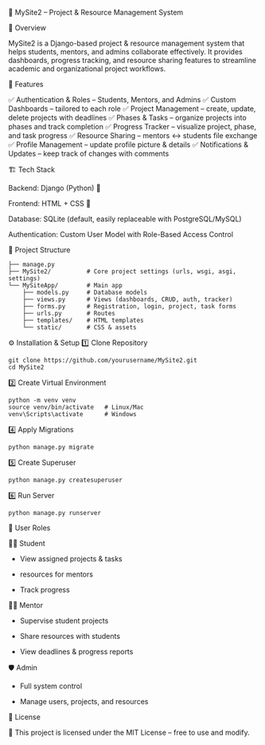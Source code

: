 🌟 MySite2 – Project & Resource Management System






📌 Overview

MySite2 is a Django-based project & resource management system that helps students, mentors, and admins collaborate effectively.
It provides dashboards, progress tracking, and resource sharing features to streamline academic and organizational project workflows.

🚀 Features

✅ Authentication & Roles – Students, Mentors, and Admins
✅ Custom Dashboards – tailored to each role
✅ Project Management – create, update, delete projects with deadlines
✅ Phases & Tasks – organize projects into phases and track completion
✅ Progress Tracker – visualize project, phase, and task progress
✅ Resource Sharing – mentors ↔ students file exchange
✅ Profile Management – update profile picture & details
✅ Notifications & Updates – keep track of changes with comments

🏗️ Tech Stack

Backend: Django (Python) 🐍

Frontend: HTML + CSS 🎨

Database: SQLite (default, easily replaceable with PostgreSQL/MySQL)

Authentication: Custom User Model with Role-Based Access Control

📂 Project Structure
```MySite2/              # Django project config
├── manage.py
├── MySite2/          # Core project settings (urls, wsgi, asgi, settings)
└── MySiteApp/        # Main app
    ├── models.py     # Database models
    ├── views.py      # Views (dashboards, CRUD, auth, tracker)
    ├── forms.py      # Registration, login, project, task forms
    ├── urls.py       # Routes
    ├── templates/    # HTML templates
    └── static/       # CSS & assets
```
⚙️ Installation & Setup
1️⃣ Clone Repository
```
git clone https://github.com/yourusername/MySite2.git
cd MySite2
```
2️⃣ Create Virtual Environment
```
python -m venv venv
source venv/bin/activate   # Linux/Mac
venv\Scripts\activate      # Windows
```
4️⃣ Apply Migrations
```
python manage.py migrate
```
5️⃣ Create Superuser
```
python manage.py createsuperuser
```
6️⃣ Run Server
```
python manage.py runserver
```
🔑 User Roles

👨‍🎓 Student

- View assigned projects & tasks

-  resources for mentors

- Track progress

👨‍🏫 Mentor

- Supervise student projects

- Share resources with students

- View deadlines & progress reports

🛡️ Admin

- Full system control

- Manage users, projects, and resources

📝 License

📜 This project is licensed under the MIT License – free to use and modify.
